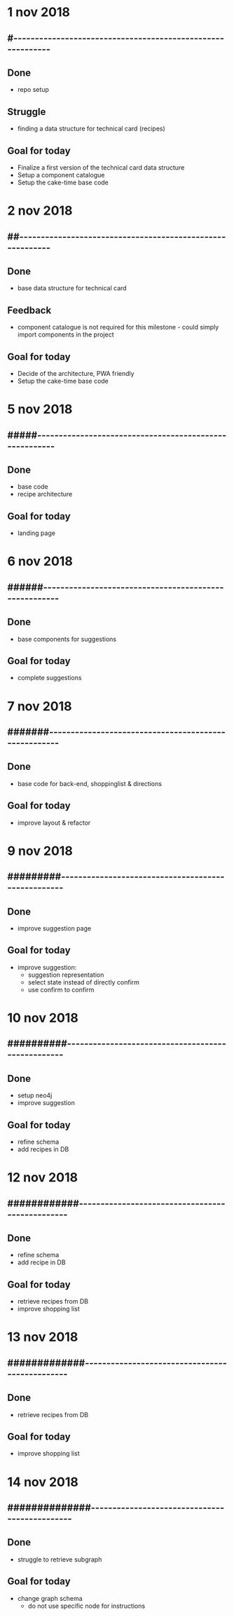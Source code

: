 # 1 nov 2018
## #-----------------------------------------------------------

## Done
- repo setup

## Struggle
- finding a data structure for technical card (recipes)

## Goal for today
- Finalize a first version of the technical card data structure
- Setup a component catalogue
- Setup the cake-time base code

# 2 nov 2018
## ##----------------------------------------------------------

## Done
- base data structure for technical card

## Feedback
- component catalogue is not required for this milestone - could simply import components in the project

## Goal for today
- Decide of the architecture, PWA friendly
- Setup the cake-time base code

# 5 nov 2018
## #####-------------------------------------------------------

## Done
- base code
- recipe architecture

## Goal for today
- landing page

# 6 nov 2018
## ######------------------------------------------------------

## Done
- base components for suggestions

## Goal for today
- complete suggestions

# 7 nov 2018
## #######-----------------------------------------------------

## Done
- base code for back-end, shoppinglist & directions

## Goal for today
- improve layout & refactor

# 9 nov 2018
## #########---------------------------------------------------

## Done
- improve suggestion page

## Goal for today
- improve suggestion:
  - suggestion representation
  - select state instead of directly confirm
  - use confirm to confirm

# 10 nov 2018
## ##########--------------------------------------------------

## Done
- setup neo4j
- improve suggestion

## Goal for today
- refine schema
- add recipes in DB

# 12 nov 2018
## ############------------------------------------------------

## Done
- refine schema
- add recipe in DB

## Goal for today
- retrieve recipes from DB
- improve shopping list

# 13 nov 2018
## #############-----------------------------------------------

## Done
- retrieve recipes from DB

## Goal for today
- improve shopping list

# 14 nov 2018
## ##############----------------------------------------------

## Done
- struggle to retrieve subgraph

## Goal for today
- change graph schema
  - do not use specific node for instructions

